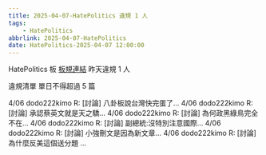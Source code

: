 ```yaml
---
title: 2025-04-07-HatePolitics 違規 1 人
tags:
    - HatePolitics
abbrlink: 2025-04-07-HatePolitics
date: HatePolitics-2025-04-07 12:00:00
---
```

HatePolitics 板 [板規連結](https://www.ptt.cc/bbs/HatePolitics/M.1617115262.A.D60.html)
昨天違規 1 人
<!-- more -->

違規清單
單日不得超過 5 篇

4/06 dodo222kimo R: [討論] 八卦板說台灣快完蛋了…
4/06 dodo222kimo R: [討論] 承認蔡英文就是天之驕…
4/06 dodo222kimo R: [討論] 為何政黑綠鳥完全不在…
4/06 dodo222kimo R: [討論] 副總統:沒特別注意國際…
4/06 dodo222kimo R: [討論] 小強刪文是因為新文章…
4/06 dodo222kimo R: [討論] 為什麼反美這個送分題 …